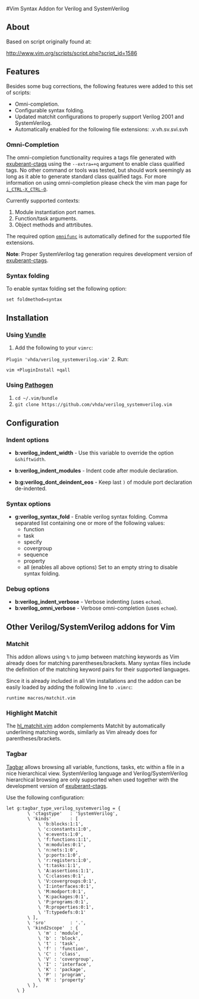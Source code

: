 #Vim Syntax Addon for Verilog and SystemVerilog

## About

Based on script originally found at:

http://www.vim.org/scripts/script.php?script_id=1586

## Features

Besides some bug corrections, the following features were added to this set of scripts:

* Omni-completion.
* Configurable syntax folding.
* Updated matchit configurations to properly support Verilog 2001 and SystemVerilog.
* Automatically enabled for the following file extensions: .v.vh.sv.svi.svh

### Omni-Completion

The omni-completion functionality requires a tags file generated with
[exuberant-ctags][e] using the `--extra=+q` argument to enable class qualified
tags. No other command or tools was tested, but should work seemingly as long as
it able to generate standard class qualified tags.
For more information on using omni-completion please check the vim man page for
[`i_CTRL-X_CTRL-O`][vim-omni].

Currently supported contexts:

1. Module instantiation port names.
2. Function/task arguments.
3. Object methods and attrtibutes.

The required option [`omnifunc`][vim-omnifunc] is automatically defined for the
supported file extensions.

__Note__: Proper SystemVerilog tag generation requires development version of
[exuberant-ctags][c].

### Syntax folding

To enable syntax folding set the following option:

`set foldmethod=syntax`

## Installation

### Using [Vundle][v]

1. Add the following to your `vimrc`:

 `Plugin 'vhda/verilog_systemverilog.vim'`
2. Run:

 `vim +PluginInstall +qall`

### Using [Pathogen][p]

1. `cd ~/.vim/bundle`
2. `git clone https://github.com/vhda/verilog_systemverilog.vim`

## Configuration

### Indent options

* __b:verilog\_indent\_width__ - Use this variable to override the option `&shiftwidth`.

* __b:verilog\_indent\_modules__ - Indent code after module declaration.

* __b:g:verilog\_dont\_deindent\_eos__ - Keep last `)` of module port declaration de-indented.

### Syntax options

* __g:verilog\_syntax\_fold__ - Enable verilog syntax folding.
  Comma separated list containing one or more of the following values:
  * function
  * task
  * specify
  * covergroup
  * sequence
  * property
  * all (enables all above options)
  Set to an empty string to disable syntax folding.

### Debug options

* __b:verilog\_indent\_verbose__ - Verbose indenting (uses `echom`).
* __b:verilog\_omni\_verbose__ - Verbose omni-completion (uses `echom`).

## Other Verilog/SystemVerilog addons for Vim

### Matchit

This addon allows using `%` to jump between matching keywords as Vim already
does for matching parentheses/brackets. Many syntax files include the definition
of the matching keyword pairs for their supported languages.

Since it is already included in all Vim installations and the addon can be
easily loaded by adding the following line to `.vimrc`:

```
runtime macros/matchit.vim
```

### Highlight Matchit

The [hl_matchit.vim][hl_matchit] addon complements Matchit by automatically
underlining matching words, similarly as Vim already does for
parentheses/brackets.

### Tagbar

[Tagbar][t] allows browsing all variable, functions, tasks, etc within a file in
a nice hierarchical view. SystemVerilog language and Verilog/SystemVerilog
hierarchical browsing are only supported when used together with the development
version of [exuberant-ctags][c].

Use the following configuration:

```
let g:tagbar_type_verilog_systemverilog = {
        \ 'ctagstype'   : 'SystemVerilog',
        \ 'kinds'       : [
            \ 'b:blocks:1:1',
            \ 'c:constants:1:0',
            \ 'e:events:1:0',
            \ 'f:functions:1:1',
            \ 'm:modules:0:1',
            \ 'n:nets:1:0',
            \ 'p:ports:1:0',
            \ 'r:registers:1:0',
            \ 't:tasks:1:1',
            \ 'A:assertions:1:1',
            \ 'C:classes:0:1',
            \ 'V:covergroups:0:1',
            \ 'I:interfaces:0:1',
            \ 'M:modport:0:1',
            \ 'K:packages:0:1',
            \ 'P:programs:0:1',
            \ 'R:properties:0:1',
            \ 'T:typedefs:0:1'
        \ ],
        \ 'sro'         : '.',
        \ 'kind2scope'  : {
            \ 'm' : 'module',
            \ 'b' : 'block',
            \ 't' : 'task',
            \ 'f' : 'function',
            \ 'C' : 'class',
            \ 'V' : 'covergroup',
            \ 'I' : 'interface',
            \ 'K' : 'package',
            \ 'P' : 'program',
            \ 'R' : 'property'
        \ },
    \ }
```


[c]: https://github.com/exuberant-ctags/ctags
[p]: https://github.com/tpope/vim-pathogen
[v]: https://github.com/gmarik/vundle
[e]: http://ctags.sourceforge.net/
[t]: http://majutsushi.github.io/tagbar/
[hl_matchit]:   https://github.com/vimtaku/hl_matchit.vim
[vim-omni]:     http://vimdoc.sourceforge.net/htmldoc/insert.html#i_CTRL-X_CTRL-O
[vim-omnifunc]: http://vimdoc.sourceforge.net/htmldoc/options.html#'omnifunc'


<!-- Other links:
https://github.com/nachumk/systemverilog.vim
-->
